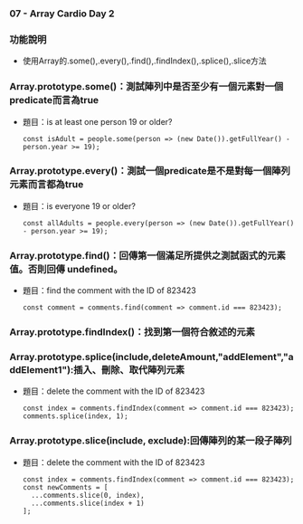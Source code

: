 ### 07 - Array Cardio Day 2

### 功能說明
* 使用Array的.some(),.every(),.find(),.findIndex(),.splice(),.slice方法

### Array.prototype.some()：測試陣列中是否至少有一個元素對一個predicate而言為true
  * 題目：is at least one person 19 or older?
    ```
    const isAdult = people.some(person => (new Date()).getFullYear() - person.year >= 19);
    ```
### Array.prototype.every()：測試一個predicate是不是對每一個陣列元素而言都為true
  * 題目：is everyone 19 or older?
    ```
    const allAdults = people.every(person => (new Date()).getFullYear() - person.year >= 19);
    ```

### Array.prototype.find()：回傳第一個滿足所提供之測試函式的元素值。否則回傳 undefined。
  * 題目：find the comment with the ID of 823423
    ```
    const comment = comments.find(comment => comment.id === 823423);
    ```
### Array.prototype.findIndex()：找到第一個符合敘述的元素
### Array.prototype.splice(include,deleteAmount,"addElement","addElement1"):插入、刪除、取代陣列元素
  * 題目：delete the comment with the ID of 823423
    ```
    const index = comments.findIndex(comment => comment.id === 823423);
    comments.splice(index, 1);
    ```
### Array.prototype.slice(include, exclude):回傳陣列的某一段子陣列
  * 題目：delete the comment with the ID of 823423
    ```
    const index = comments.findIndex(comment => comment.id === 823423);
    const newComments = [
      ...comments.slice(0, index),
      ...comments.slice(index + 1)
    ];
    ```

